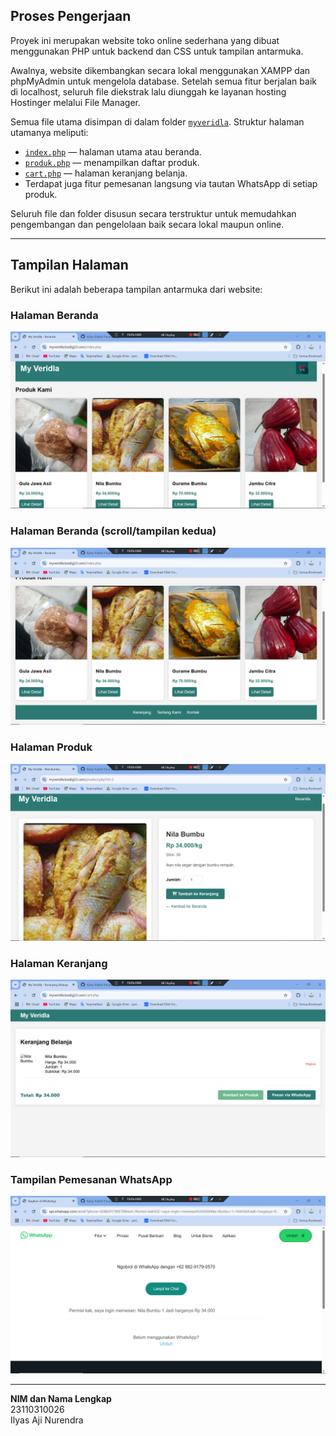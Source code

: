 ## Proses Pengerjaan

Proyek ini merupakan website toko online sederhana yang dibuat menggunakan PHP untuk backend dan CSS untuk tampilan antarmuka.

Awalnya, website dikembangkan secara lokal menggunakan XAMPP dan phpMyAdmin untuk mengelola database. Setelah semua fitur berjalan baik di localhost, seluruh file diekstrak lalu diunggah ke layanan hosting Hostinger melalui File Manager.

Semua file utama disimpan di dalam folder [`myveridla`](./myveridla). Struktur halaman utamanya meliputi:

- [`index.php`](./myveridla/index.php) — halaman utama atau beranda.
- [`produk.php`](./myveridla/produk.php) — menampilkan daftar produk.
- [`cart.php`](./myveridla/cart.php) — halaman keranjang belanja.
- Terdapat juga fitur pemesanan langsung via tautan WhatsApp di setiap produk.

Seluruh file dan folder disusun secara terstruktur untuk memudahkan pengembangan dan pengelolaan baik secara lokal maupun online.

---

## Tampilan Halaman

Berikut ini adalah beberapa tampilan antarmuka dari website:

### Halaman Beranda
![Index](./myveridla/assets/img/index.jpg)

### Halaman Beranda (scroll/tampilan kedua)
![Index 1](./myveridla/assets/img/index1.jpg)

### Halaman Produk
![Produk](./myveridla/assets/img/produk.jpg)

### Halaman Keranjang
![Cart](./myveridla/assets/img/cart.jpg)

### Tampilan Pemesanan WhatsApp
![WhatsApp](./myveridla/assets/img/WA.jpg)

---

**NIM dan Nama Lengkap**  
23110310026  
Ilyas Aji Nurendra